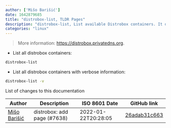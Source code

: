 ```yaml
---
author: ['Mišo Barišić']
date: 1642879685
title: "distrobox-list, TLDR Pages"
description: "distrobox-list, List available Distrobox containers. It detects them and lists them separately from the rest of normal podman or Docker containers."
categories: "linux"
---
```

> More information: <https://distrobox.privatedns.org>.

- List all distrobox containers:

```bash
distrobox-list
```

- List all distrobox containers with verbose information:

```bash
distrobox-list -v
```
List of changes to this documentation


Author | Description | ISO 8601 Date | GitHub link
------|-----|-----|-----
[Mišo Barišić](mailto:50531162+misobarisic@users.noreply.github.com) | distrobox: add page (#7638) | 2022-01-22T20:28:05 | [26adab31c663](https://github.com/tldr-pages/tldr/commit/26adab31c66345a0ae5fc2deaf410167cbda10ef)

